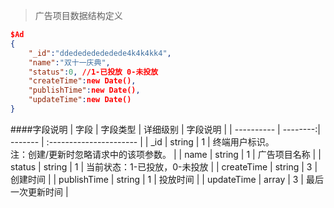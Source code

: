 > 广告项目数据结构定义

``` JSON
$Ad
{
    "_id":"ddedededededede4k4k4kk4",
    "name":"双十一庆典",
    "status":0, //1-已投放 0-未投放
    "createTime":new Date(),
    "publishTime":new Date(),
    "updateTime":new Date()
}

```

####字段说明
| 字段 | 字段类型 | 详细级别 | 字段说明                |
| ---------- | --------:| ------- | :---------------------- |
| _id | string |   1 |   终端用户标识。<br/>注：创建/更新时忽略请求中的该项参数。 |
| name |    string |  1 |    广告项目名称 |
| status |    string |  1 |    当前状态：1-已投放，0-未投放 |
| createTime |   string |  3 |    创建时间 |
| publishTime | string |  1 |    投放时间 |
| updateTime |   array |   3 |    最后一次更新时间 |